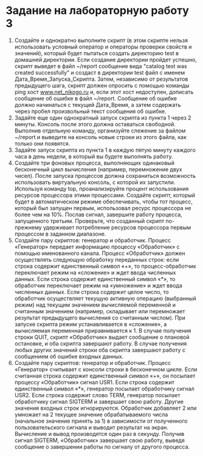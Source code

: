 # Задание на лабораторную работу 3
1) Создайте и однократно выполните скрипт (в этом скрипте нельзя использовать условный оператор и операторы проверки свойств и значений), который будет пытаться создать директорию test в домашней директории. Если создание директории пройдет успешно, скрипт выведет в файл ~/report сообщение вида "catalog test was created successfully" и создаст в директории test файл с именем Дата_Время_Запуска_Скрипта. Затем, независимо от результатов предыдущего шага, скрипт должен опросить с помощью команды ping хост www.net_nikogo.ru и, если этот хост недоступен, дописать сообщение об ошибке в файл ~/report. Сообщение об ошибке должно начинаться с текущей Дата_Время, а затем содержать через пробел произвольный текст сообщения об ошибке.
2) Задайте еще один однократный запуск скрипта из пункта 1 через 2 минуты. Консоль после этого должна оставаться свободной. Выполнив отдельную команду, организуйте слежение за файлом ~/report и выведите на консоль новые строки из этого файла, как только они появятся.
3) Задайте запуск скрипта из пункта 1 в каждую пятую минуту каждого часа в день недели, в который вы будете выполнять работу.
4) Создайте три фоновых процесса, выполняющих одинаковый бесконечный цикл вычисления (например, перемножение двух чисел). После запуска процессов должна сохраниться возможность использовать виртуальную консоль, с которой их запустили. Используя команду top, проанализируйте процент использования ресурсов процессора этими процессами. Создайте скрипт, который будет в автоматическом режиме обеспечивать, чтобы тот процесс, который был запущен первым, использовал ресурс процессора не более чем на 10%. Послав сигнал, завершите работу процесса, запущенного третьим. Проверьте, что созданный скрипт по-прежнему удерживает потребление ресурсов процессора первым процессом в заданном диапазоне.
5) Создайте пару скриптов: генератор и обработчик. Процесс «Генератор» передает информацию процессу «Обработчик» с помощью именованного канала. Процесс «Обработчик» должен осуществлять следующую обработку переданных строк: если строка содержит единственный символ «+», то процесс-обработчик переключает режим на «сложение» и ждет ввода численных данных. Если строка содержит единственный символ «*», то обработчик переключает режим на «умножение» и ждет ввода численных данных. Если строка содержит целое число, то обработчик осуществляет текущую активную операцию (выбранный режим) над текущим значением вычисляемой переменной и считанным значением (например, складывает или перемножает результат предыдущего вычисления со считанным числом). При запуске скрипта режим устанавливается в «сложение», а вычисляемая переменная приравнивается к 1. В случае получения строки QUIT, скрипт «Обработчик» выдает сообщение о плановой остановке, и оба скрипта завершают работу. В случае получения любых других значений строки оба скрипта завершают работу с сообщением об ошибке входных данных.
6) Создайте пару скриптов: генератор и обработчик. Процесс «Генератор» считывает с консоли строки в бесконечном цикле. Если считанная строка содержит единственный символ «+», он посылает процессу «Обработчик» сигнал USR1. Если строка содержит единственный символ «*», генератор посылает обработчику сигнал USR2. Если строка содержит слово TERM, генератор посылает обработчику сигнал SIGTERM и завершает свою работу. Другие значения входных строк игнорируются. Обработчик добавляет 2 или умножает на 2 текущее значение обрабатываемого числа (начальное значение принять за 1) в зависимости от полученного пользовательского сигнала и выводит результат на экран. Вычисление и вывод производятся один раз в секунду. Получив сигнал SIGTERM, «Обработчик» завершает свою работу, выведя сообщение о завершении работы по сигналу от другого процесса.

